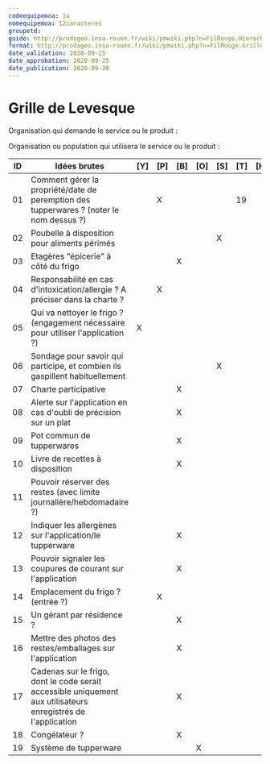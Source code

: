 ```yaml
---
codeequipemoa: 1a
nomequipemoa: 12caracteres
groupetd: 
guide: http://prodageo.insa-rouen.fr/wiki/pmwiki.php?n=FilRouge.HierachiserBesoins
format: http://prodageo.insa-rouen.fr/wiki/pmwiki.php?n=FilRouge.GrilleLevesque
date_validation: 2020-09-25
date_approbation: 2020-09-25
date_publication: 2020-09-30
---
```


# Grille de Levesque

Organisation qui demande le service ou le produit : 

Organisation ou population qui utilisera le service ou le produit : 


| ID | Idées brutes                 | [Y] | [P] | [B] | [O] | [S] | [T] | [H] | [R] |
|----|------------------------------|----------|----------|--------|-------------|----------|----------|-----------|------------|
| 01 	| Comment gérer la propriété/date de peremption des tupperwares ? (noter le nom dessus ?)    |          |     X     |        |             |          |      19    |           |            |
| 02 	| Poubelle à disposition pour aliments périmés     |          |          |        |             |    X      |          |           |      X      |
| 03 	| Etagères "épicerie" à côté du frigo         	|          |          |    X    |             |          |          |           |            |
| 04 	| Responsabilité en cas d'intoxication/allergie ? A préciser dans la charte ?|          |     X     |        |             |          |          |           |            |
| 05	| Qui va nettoyer le frigo ? (engagement nécessaire pour utiliser l'application ?)             	|     X     |          |        |             |          |          |           |            |
| 06  | Sondage pour savoir qui participe, et combien ils gaspillent habituellement |          |          |        |             |     X     |          |           |            |
| 07  | Charte participative |          |          |    X    |             |          |          |           |            |
| 08  | Alerte sur l'application en cas d'oubli de précision sur un plat |          |          |    X    |             |          |          |           |      12      |
| 09  | Pot commun de tupperwares |          |          |    X    |             |          |          |           |      19      |
| 10  | Livre de recettes à disposition |          |          |    X    |             |          |          |           |            |
| 11  | Pouvoir réserver des restes (avec limite journalière/hebdomadaire ?) |          |          |        |             |          |          |           |            |
| 12  | Indiquer les allergènes sur l'application/le tupperware |          |          |    X    |             |          |          |           |      X      |
| 13  | Pouvoir signaler les coupures de courant sur l'application |          |          |    X    |             |          |          |           |            |
| 14  | Emplacement du frigo ? (entrée ?) |          |     X     |        |             |          |          |           |            |
| 15  | Un gérant par résidence ? |          |          |    X    |             |          |          |           |            |
| 16  | Mettre des photos des restes/emballages sur l'application |          |          |    X    |             |          |          |           |            |
| 17  | Cadenas sur le frigo, dont le code serait accessible uniquement aux utilisateurs enregistrés de l'application |          |          |    X    |             |          |          |           |      X      |
| 18  | Congélateur ? |          |          |    X    |             |          |          |           |            |
| 19  | Système de tupperware |          |          |        |      X       |          |          |           |            |
